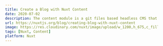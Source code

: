 ```yaml
---
title: Create a Blog with Nuxt Content
date: 2020-07-02
description: The content module is a git files based headless CMS that provides powerful features when it comes to write blogs, documentation sites or just adding content to any regular website. In this post we will go through most of the benefits of this module and discover how we can create a blog with it.
url: https://nuxtjs.org/blog/creating-blog-with-nuxt-content
image: https://res.cloudinary.com/nuxt/image/upload/w_1200,h_675,c_fill,fl_lossy,f_auto/remote/nuxt-org/blog/creating-blog-with-nuxt-content/main.png
tags: [Nuxt, Content]
platform: Nuxt
---
```

